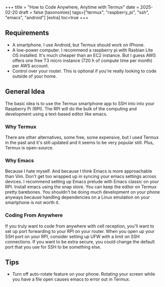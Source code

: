 +++
title = "How to Code Anywhere, Anytime with Termux"
date = 2025-02-20
draft = false
[taxonomies]
tags=["termux", "raspberry_pi", "ssh", "emacs", "android"]
[extra]
toc=true
+++

## Requirements

- A smartphone. I use Android, but Termux should work on IPhone.
- A low-power computer. I recommend a raspberry pi with Rasbian Lite OS installed. It's much cheaper than an EC2 instance. But I guess AWS offers one free T3 micro instance (720 h of compute time per month) per AWS account.
- Control over your router. This is optional if you're really looking to code outside of your home.

## General Idea

The basic idea is to use the Termux smartphone app to SSH into into your Raspberry Pi (RPI). The RPI will do the bulk of the computing and development using a text-based editor like emacs.

### Why Termux

There are other alternatives, some free, some expensive, but I used Termux in the past and it's still updated and it seems to be very popular still. Plus, Termux is open-source.

### Why Emacs

Because I hate myself. And because I think Emacs is more approachable than Vim. Don't get too wrapped up in syncing your emacs settings across devices. I recommend setting up Emacs prelude with Emacs classic on your RPI. Install emacs using the snap store. You can keep the editor on Termux pretty barebones. You shouldn't be doing much development on your phone anyways because handling dependencies on a Linux emulation on your smartphone is not worth it.

### Coding From Anywhere

If you truly want to code from anywhere with cell reception, you'll want to set up port forwarding to your RPI on your router. When you open up your SSH port on your RPI, consider setting up UFW with a limit on SSH connections. If you want to be extra secure, you could change the default port that you use for SSH to be something else.

## Tips

- Turn off auto-rotate feature on your phone. Rotating your screen while you have a file open causes emacs to error out in Termux.
